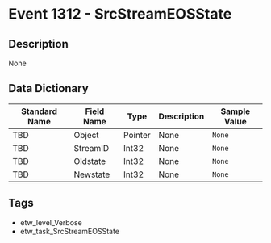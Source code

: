 # Event 1312 - SrcStreamEOSState

## Description
None

## Data Dictionary
|Standard Name|Field Name|Type|Description|Sample Value|
|---|---|---|---|---|
|TBD|Object|Pointer|None|`None`|
|TBD|StreamID|Int32|None|`None`|
|TBD|Oldstate|Int32|None|`None`|
|TBD|Newstate|Int32|None|`None`|

## Tags
* etw_level_Verbose
* etw_task_SrcStreamEOSState